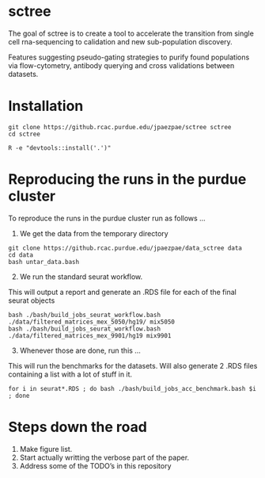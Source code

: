 
<!-- README.md is generated from README.Rmd. Please edit that file -->

# sctree

The goal of sctree is to create a tool to accelerate the transition from
single cell rna-sequencing to calidation and new sub-population
discovery.

Features suggesting pseudo-gating strategies to purify found populations
via flow-cytometry, antibody querying and cross validations between
datasets.

# Installation

    git clone https://github.rcac.purdue.edu/jpaezpae/sctree sctree
    cd sctree
    
    R -e "devtools::install('.')"

# Reproducing the runs in the purdue cluster

To reproduce the runs in the purdue cluster run as follows …

1.  We get the data from the temporary directory

<!-- end list -->

    git clone https://github.rcac.purdue.edu/jpaezpae/data_sctree data
    cd data
    bash untar_data.bash

2.  We run the standard seurat workflow.

This will output a report and generate an .RDS file for each of the
final seurat
    objects

    bash ./bash/build_jobs_seurat_workflow.bash ./data/filtered_matrices_mex_5050/hg19/ mix5050
    bash ./bash/build_jobs_seurat_workflow.bash ./data/filtered_matrices_mex_9901/hg19 mix9901 

3.  Whenever those are done, run this …

This will run the benchmarks for the datasets. Will also generate 2 .RDS
files containing a list with a lot of stuff in
    it.

    for i in seurat*.RDS ; do bash ./bash/build_jobs_acc_benchmark.bash $i ; done

# Steps down the road

1.  Make figure list.
2.  Start actually writting the verbose part of the paper.
3.  Address some of the TODO’s in this repository
